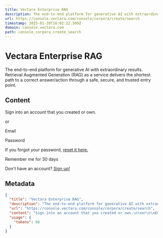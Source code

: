 ```yaml
---
title: Vectara Enterprise RAG
description: The end-to-end platform for generative AI with extraordinary results. Retrieval Augmented Generation (RAG) as a service delivers the shortest path to a correct answer/action through a safe, secure, and trusted entry point.
url: https://console.vectara.com/console/corpora/create/search
timestamp: 2025-01-20T16:02:22.509Z
domain: console.vectara.com
path: console_corpora_create_search
---
```


# Vectara Enterprise RAG


The end-to-end platform for generative AI with extraordinary results. Retrieval Augmented Generation (RAG) as a service delivers the shortest path to a correct answer/action through a safe, secure, and trusted entry point.


## Content

Sign into an account that you created or own.

or

Email

Password

If you forgot your password, [reset it here.](https://console.vectara.com/requestResetPassword)

Remember me for 30 days

Don't have an account? [Sign up!](https://console.vectara.com/signup)

## Metadata

```json
{
  "title": "Vectara Enterprise RAG",
  "description": "The end-to-end platform for generative AI with extraordinary results. Retrieval Augmented Generation (RAG) as a service delivers the shortest path to a correct answer/action through a safe, secure, and trusted entry point.",
  "url": "https://console.vectara.com/console/corpora/create/search",
  "content": "Sign into an account that you created or own.\n\nor\n\nEmail\n\nPassword\n\nIf you forgot your password, [reset it here.](https://console.vectara.com/requestResetPassword)\n\nRemember me for 30 days\n\nDon't have an account? [Sign up!](https://console.vectara.com/signup)",
  "usage": {
    "tokens": 66
  }
}
```

